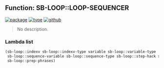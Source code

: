## Function: SB-LOOP::LOOP-SEQUENCER
[![package](https://img.shields.io/badge/Package-SB--LOOP-5f9ea0.svg?style=social&colorA=999999)](../) [![type](https://img.shields.io/badge/Type-Function-5f9ea0.svg?style=social&colorA=999999)](../#function) [![github](https://img.shields.io/badge/GitHub-View_the_source-5f9ea0.svg?style=social&colorA=999999&logo=github)](https://github.com/sbcl/sbcl/blob/master/src/code/loop.lisp/) 

> No description.

### Lambda list
```cl
(sb-loop::indexv sb-loop::indexv-type variable sb-loop::variable-type
 sb-loop::sequence-variable sb-loop::sequence-type sb-loop::step-hack sb-loop::default-top
 sb-loop::prep-phrases)
```
